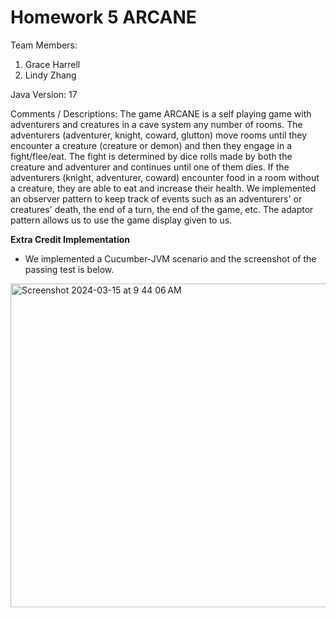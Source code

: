 # Homework 5 ARCANE

Team Members:

1. Grace Harrell
2. Lindy Zhang 

Java Version: 17

Comments / Descriptions: The game ARCANE is a self playing game with adventurers and creatures in a cave system any number of rooms. The adventurers (adventurer, knight, coward, glutton) move rooms until they encounter a creature (creature or demon) and then they engage in a fight/flee/eat. The fight is determined by dice rolls made by both the creature and adventurer and continues until one of them dies. If the adventurers (knight, adventurer, coward) encounter food in a room without a creature, they are able to eat and increase their health. We implemented an observer pattern to keep track of events such as an adventurers' or creatures' death, the end of a turn, the end of the game, etc. The adaptor pattern allows us to use the game display given to us.

**Extra Credit Implementation**
- We implemented a Cucumber-JVM scenario and the screenshot of the passing test is below.
  
<img width="518" alt="Screenshot 2024-03-15 at 9 44 06 AM" src="https://github.com/CSCI-4448-5448-OOAD-Spring2024/homework-2-arcane-setup-grace-harrell/assets/112991905/91cf95fc-2ec4-40c6-a710-d056b27cb47c">  




